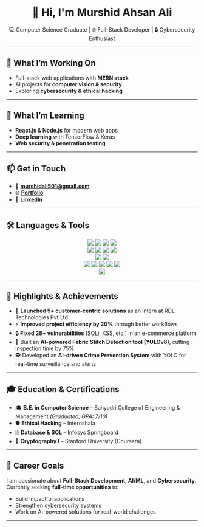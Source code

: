 <div align="center">

# 👋 Hi, I'm Murshid Ahsan Ali  
💻 Computer Science Graduate | 🌐 Full-Stack Developer | 🔒 Cybersecurity Enthusiast  

</div>

---

## 🔭 What I’m Working On  
- Full-stack web applications with **MERN stack**  
- AI projects for **computer vision & security**  
- Exploring **cybersecurity & ethical hacking**  

---

## 🌱 What I’m Learning  
- **React.js & Node.js** for modern web apps  
- **Deep learning** with TensorFlow & Keras  
- **Web security & penetration testing**  

---

## 📫 Get in Touch  
- 📧 **murshidali501@gmail.com**  
- 🌐 [**Portfolio**](https://murshidport-v2x5.vercel.app/)  
- 💼 [**LinkedIn**](https://linkedin.com/in/YOUR_LINKEDIN_PROFILE_URL)  

---

## 🛠️ Languages & Tools  
<p align="center">
  <img src="https://img.shields.io/badge/JavaScript-F7DF1E?style=for-the-badge&logo=javascript&logoColor=black"/>
  <img src="https://img.shields.io/badge/Python-3776AB?style=for-the-badge&logo=python&logoColor=white"/>
  <img src="https://img.shields.io/badge/Java-007396?style=for-the-badge&logo=java&logoColor=white"/>
  <img src="https://img.shields.io/badge/SQL-4479A1?style=for-the-badge&logo=postgresql&logoColor=white"/>
  <br>
  <img src="https://img.shields.io/badge/MongoDB-47A248?style=for-the-badge&logo=mongodb&logoColor=white"/>
  <img src="https://img.shields.io/badge/Express.js-000000?style=for-the-badge&logo=express&logoColor=white"/>
  <img src="https://img.shields.io/badge/React-61DAFB?style=for-the-badge&logo=react&logoColor=black"/>
  <img src="https://img.shields.io/badge/Node.js-339933?style=for-the-badge&logo=node.js&logoColor=white"/>
  <br>
  <img src="https://img.shields.io/badge/HTML5-E34F26?style=for-the-badge&logo=html5&logoColor=white"/>
  <img src="https://img.shields.io/badge/CSS3-1572B6?style=for-the-badge&logo=css3&logoColor=white"/>
  <br>
  <img src="https://img.shields.io/badge/TensorFlow-FF6F00?style=for-the-badge&logo=tensorflow&logoColor=white"/>
  <img src="https://img.shields.io/badge/Keras-D00000?style=for-the-badge&logo=keras&logoColor=white"/>
  <img src="https://img.shields.io/badge/Ethical%20Hacking-000000?style=for-the-badge&logo=kalilinux&logoColor=557C94"/>
  <img src="https://img.shields.io/badge/Web%20Security-000000?style=for-the-badge&logo=owasp&logoColor=white"/>
  <img src="https://img.shields.io/badge/VAPT-000000?style=for-the-badge&logo=nmap&logoColor=white"/>
  <br>
  <img src="https://img.shields.io/badge/Deployment-informational?style=for-the-badge&logo=vercel&logoColor=white"/>
</p>

---

## 🌟 Highlights & Achievements  
- 🚀 **Launched 5+ customer-centric solutions** as an intern at RDL Technologies Pvt Ltd  
- ⚡ **Improved project efficiency by 20%** through better workflows  
- 🔒 **Fixed 28+ vulnerabilities** (SQLi, XSS, etc.) in an e-commerce platform  
- 🧵 Built an **AI-powered Fabric Stitch Detection tool (YOLOv8)**, cutting inspection time by 75%  
- 🕵️ Developed an **AI-driven Crime Prevention System** with YOLO for real-time surveillance and alerts  

---

## 🎓 Education & Certifications  
- 🎓 **B.E. in Computer Science** – Sahyadri College of Engineering & Management *(Graduated, GPA: 7/10)*  
- 🛡️ **Ethical Hacking** – Internshala  
- 🗄️ **Database & SQL** – Infosys Springboard  
- 🔑 **Cryptography I** – Stanford University (Coursera)  

---

## 🎯 Career Goals  
I am passionate about **Full-Stack Development**, **AI/ML**, and **Cybersecurity**.  
Currently seeking **full-time opportunities** to:  
- Build impactful applications  
- Strengthen cybersecurity systems  
- Work on AI-powered solutions for real-world challenges  

---
